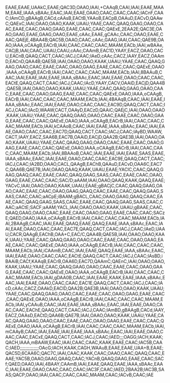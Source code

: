 EAAE,EAAE,UAAkC,EAAE;QAC3D,OAAO,IAAI,+CAAqB,CAAI,IAAI,EAAE,MAAM,EAAE,IAAA,sBAAc,EAAC,IAAI,EAAE,OAAO,CAAC,CAAC,CAAC;IACnF,CAAC;IAmCD,gBAAgB,CACd,cAAsB,EACtB,YAAoB,EACpB,OAAuD,EACvD,QAAwC;QAExC,IAAI,OAAO,OAAO,KAAK,UAAU;YAAE,CAAC,QAAQ,GAAG,OAAO,CAAC,EAAE,CAAC,OAAO,GAAG,EAAE,CAAC,CAAC;QAExE,2EAA2E;QAC3E,OAAO,GAAG,EAAE,GAAG,OAAO,EAAE,cAAc,EAAE,gCAAc,CAAC,OAAO,EAAE,CAAC;QAEjE,4BAA4B;QAC5B,OAAO,CAAC,cAAc,GAAG,IAAI,CAAC;QAE9B,OAAO,IAAA,oCAAgB,EACrB,IAAI,CAAC,CAAC,CAAC,MAAM,EACb,IAAI,wBAAe,CACjB,IAAI,CAAC,UAAU,CAAU,cAAc,CAAmB,EAC1D,YAAY,EACZ,OAAO,CACU,EACnB,QAAQ,CACT,CAAC;IACJ,CAAC;IAeD,cAAc,CACZ,IAAY,EACZ,OAAmD,EACnD,QAA4B;QAE5B,IAAI,OAAO,OAAO,KAAK,UAAU;YAAE,CAAC,QAAQ,GAAG,OAAO,CAAC,EAAE,CAAC,OAAO,GAAG,EAAE,CAAC,CAAC;QAExE,OAAO,IAAA,oCAAgB,EACrB,IAAI,CAAC,CAAC,CAAC,MAAM,EACb,IAAI,8BAAuB,CAAC,IAAI,EAAE,IAAI,EAAE,IAAA,sBAAc,EAAC,IAAI,EAAE,OAAO,CAAC,CAAC,EACtE,QAAQ,CACT,CAAC;IACJ,CAAC;IAcD,YAAY,CACV,OAAiD,EACjD,QAA4B;QAE5B,IAAI,OAAO,OAAO,KAAK,UAAU;YAAE,CAAC,QAAQ,GAAG,OAAO,CAAC,EAAE,CAAC,OAAO,GAAG,EAAE,CAAC,CAAC;QAExE,OAAO,IAAA,oCAAgB,EACrB,IAAI,CAAC,CAAC,CAAC,MAAM,EACb,IAAI,4BAAqB,CAAC,IAAI,EAAE,IAAA,sBAAc,EAAC,IAAI,EAAE,OAAO,CAAC,CAAC,EAC9D,QAAQ,CACT,CAAC;IACJ,CAAC;IAcD,WAAW,CACT,OAAyD,EACzD,QAAiC;QAEjC,IAAI,OAAO,OAAO,KAAK,UAAU;YAAE,CAAC,QAAQ,GAAG,OAAO,CAAC,EAAE,CAAC,OAAO,GAAG,EAAE,CAAC,CAAC;QAExE,OAAO,IAAA,oCAAgB,EACrB,IAAI,CAAC,CAAC,CAAC,MAAM,EACb,IAAI,kCAAoB,CAAC,IAAI,EAAE,IAAA,sBAAc,EAAC,IAAI,EAAE,OAAO,CAAC,CAAC,EAC7D,QAAQ,CACT,CAAC;IACJ,CAAC;IAyBD,WAAW,CACT,IAAY,EACZ,SAA6B,EAC7B,OAAiD,EACjD,QAA2B;QAE3B,IAAI,OAAO,OAAO,KAAK,UAAU;YAAE,CAAC,QAAQ,GAAG,OAAO,CAAC,EAAE,CAAC,OAAO,GAAG,EAAE,CAAC,CAAC;QAExE,OAAO,IAAA,oCAAgB,EACrB,IAAI,CAAC,CAAC,CAAC,MAAM,EACb,IAAI,8BAAoB,CAAC,IAAI,EAAE,IAAI,EAAE,SAAS,EAAE,IAAA,sBAAc,EAAC,IAAI,EAAE,OAAO,CAAC,CAAC,EAC9E,QAAQ,CACT,CAAC;IACJ,CAAC;IA2BD,OAAO,CACL,QAAgB,EAChB,QAAuD,EACvD,OAA6C,EAC7C,QAA6B;QAE7B,IAAI,OAAO,QAAQ,KAAK,UAAU,EAAE;YAClC,CAAC,QAAQ,GAAG,QAAQ,CAAC,EAAE,CAAC,QAAQ,GAAG,SAAS,CAAC,EAAE,CAAC,OAAO,GAAG,EAAE,CAAC,CAAC;SAC/D;aAAM,IAAI,OAAO,QAAQ,KAAK,QAAQ,EAAE;YACvC,IAAI,OAAO,OAAO,KAAK,UAAU,EAAE;gBACjC,CAAC,QAAQ,GAAG,OAAO,CAAC,EAAE,CAAC,OAAO,GAAG,QAAQ,CAAC,EAAE,CAAC,QAAQ,GAAG,SAAS,CAAC,CAAC;aACpE;iBAAM;gBACL,CAAC,OAAO,GAAG,QAAQ,CAAC,EAAE,CAAC,QAAQ,GAAG,SAAS,CAAC,EAAE,CAAC,QAAQ,GAAG,SAAS,CAAC,CAAC;aACtE;SACF;aAAM;YACL,IAAI,OAAO,OAAO,KAAK,UAAU;gBAAE,CAAC,QAAQ,GAAG,OAAO,CAAC,EAAE,CAAC,OAAO,GAAG,EAAE,CAAC,CAAC;SACzE;QAED,OAAO,IAAA,oCAAgB,EACrB,IAAI,CAAC,CAAC,CAAC,MAAM,EACb,IAAI,2BAAgB,CAAC,IAAI,EAAE,QAAQ,EAAE,QAAQ,EAAE,IAAA,sBAAc,EAAC,IAAI,EAAE,OAAO,CAAC,CAAC,EAC7E,QAAQ,CACT,CAAC;IACJ,CAAC;IAeD,UAAU,CACR,QAAgB,EAChB,OAA+C,EAC/C,QAA4B;QAE5B,IAAI,OAAO,OAAO,KAAK,UAAU;YAAE,CAAC,QAAQ,GAAG,OAAO,CAAC,EAAE,CAAC,OAAO,GAAG,EAAE,CAAC,CAAC;QAExE,OAAO,IAAA,oCAAgB,EACrB,IAAI,CAAC,CAAC,CAAC,MAAM,EACb,IAAI,iCAAmB,CAAC,IAAI,EAAE,QAAQ,EAAE,IAAA,sBAAc,EAAC,IAAI,EAAE,OAAO,CAAC,CAAC,EACtE,QAAQ,CACT,CAAC;IACJ,CAAC;IAsBD,iBAAiB,CACf,KAAqB,EACrB,OAA6D,EAC7D,QAAmC;QAEnC,IAAI,OAAO,OAAO,KAAK,UAAU;YAAE,CAAC,QAAQ,GAAG,OAAO,CAAC,EAAE,CAAC,OAAO,GAAG,EAAE,CAAC,CAAC;QAExE,OAAO,IAAA,oCAAgB,EACrB,IAAI,CAAC,CAAC,CAAC,MAAM,EACb,IAAI,gDAA0B,CAAC,IAAI,EAAE,KAAK,EAAE,IAAA,sBAAc,EAAC,IAAI,EAAE,OAAO,CAAC,CAAC,EAC1E,QAAQ,CACT,CAAC;IACJ,CAAC;IAcD,cAAc,CACZ,OAAkD,EAClD,QAA2B;QAE3B,IAAI,OAAO,OAAO,KAAK,UAAU;YAAE,CAAC,QAAQ,GAAG,OAAO,CAAC,EAAE,CAAC,OAAO,GAAG,EAAE,CAAC,CAAC;QAExE,OAAO,IAAA,oCAAgB,EACrB,IAAI,CAAC,CAAC,CAAC,MAAM,EACb,IAAI,yCAAuB,CAAC,IAAI,EAAE,IAAA,sBAAc,EAAC,IAAI,EAAE,OAAO,CAAC,CAAC,EAChE,QAAQ,CACT,CAAC;IACJ,CAAC;IAmBD,gBAAgB,CACd,IAAY,EACZ,OAAsD,EACtD,QAA6B;QAE7B,IAAI,OAAO,OAAO,KAAK,UAAU;YAAE,CAAC,QAAQ,GAAG,OAAO,CAAC,EAAE,CAAC,OAAO,GAAG,EAAE,CAAC,CAAC;QAExE,OAAO,IAAA,oCAAgB,EACrB,IAAI,CAAC,CAAC,CAAC,MAAM,EACb,IAAI,mCAAyB,CAAC,IAAI,EAAE,IAAI,EAAE,IAAA,sBAAc,EAAC,IAAI,EAAE,OAAO,CAAC,CAAC,EACxE,QAAQ,CACT,CAAC;IACJ,CAAC;IAED;;;OAGG;IACH,KAAK;QACH,IAAA,mBAAW,EAAC,IAAI,CAAC,CAAC,KAAK,EAAE,CAAC;IAC5B,CAAC;IAED;;;;;;;;;;;;;;OAcG;IACH,KAAK,CAGH,WAAuB,EAAE,EAAE,UAA+B,EAAE;QAC5D,6CAA6C;QAC7C,IAAI,CAAC,KAAK,CAAC,OAAO,CAAC,QAAQ,CAAC,EAAE;YAC5B,OAAO,GAAG,QAAQ,CAAC;YACnB,QAAQ,GAAG,EAAE,CAAC;SACf;QAED,OAAO,IAAI,4BAAY,CAAmB,IAAI,EAAE,QAAQ,EAAE,IAAA,sBAAc,EAAC,IAAI,EAAE,OAAO,CAAC,CAAC,CAAC;IAC3F,CAAC;IAED,2BAA2B;IAC3B,SAAS;QACP,OAAO,IAAI,CAAC,CAAC,CAAC,MAAM,CAAC;IACvB,CAAC;IAE